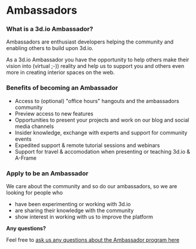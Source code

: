 # Ambassadors

### What is a 3d.io Ambassador?

Ambassadors are enthusiast developers helping the community and enabling others to build upon 3d.io.

As a 3d.io Ambassador you have the opportunity to help others make their vision into (virtual ;-)) reality and
help us to support you and others even more in creating interior spaces on the web.

### Benefits of becoming an Ambassador

* Access to (optional) "office hours" hangouts and the ambassadors community
* Preview access to new features
* Opportunities to present your projects and work on our blog and social media channels
* Insider knowledge, exchange with experts and support for community events
* Expedited support & remote tutorial sessions and webinars
* Support for travel & accomodation when presenting or teaching 3d.io & A-Frame

### Apply to be an Ambassador

We care about the community and so do our ambassadors, so we are looking for people who

* have been experimenting or working with 3d.io
* are sharing their knowledge with the community
* show interest in working with us to improve the platform

<!--[if lte IE 8]>
<script charset="utf-8" type="text/javascript" src="//js.hsforms.net/forms/v2-legacy.js"></script>
<![endif]-->
<script charset="utf-8" type="text/javascript" src="//js.hsforms.net/forms/v2.js"></script>
<script>
  hbspt.forms.create({
    portalId: '2805374',
    formId: 'd45e26b9-03a6-43c7-84f2-3894bb030873'
  });
</script>

**Any questions?**

Feel free to [ask us any questions about the Ambassador program here](mailto:dev.rocks@3d.io?subject=Ambassador+Program)
